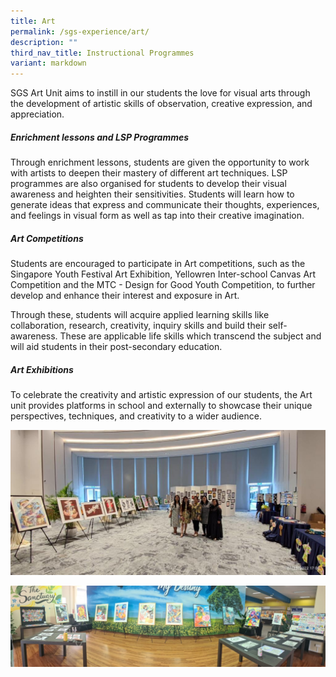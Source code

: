 ```yaml
---
title: Art
permalink: /sgs-experience/art/
description: ""
third_nav_title: Instructional Programmes
variant: markdown
---
```

SGS Art Unit aims to instill in our students the love for visual arts through the development of artistic skills of observation, creative expression, and appreciation.

##### Enrichment lessons and LSP Programmes
Through enrichment lessons, students are given the opportunity to work with artists to deepen their mastery of different art techniques. LSP programmes are also organised for students to develop their visual awareness and heighten their sensitivities. Students will learn how to generate ideas that express and communicate their thoughts, experiences, and feelings in visual form as well as tap into their creative imagination.

##### Art Competitions
Students are encouraged to participate in Art competitions, such as the Singapore Youth Festival Art Exhibition, Yellowren Inter-school Canvas Art Competition and the MTC - Design for Good Youth Competition, to further develop and enhance their interest and exposure in Art.

Through these, students will acquire applied learning skills like collaboration, research, creativity, inquiry skills and build their self-awareness. These are applicable life skills which transcend the subject and will aid students in their post-secondary education.

##### Art Exhibitions
To celebrate the creativity and artistic expression of our students, the Art unit provides platforms in school and externally to showcase their unique perspectives, techniques, and creativity to a wider audience. 

![](/images/art2024%20(1).jpeg)

![](/images/art2024%20(2).jpeg)